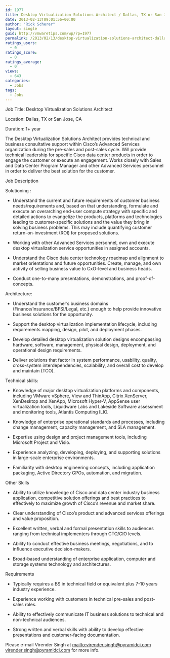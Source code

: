 ```yaml
---
id: 1977
title: Desktop Virtualization Solutions Architect / Dallas, TX or San Jose, CA
date: 2013-02-13T09:01:56+00:00
author: "Rick Scherer"
layout: single
guid: http://vmwaretips.com/wp/?p=1977
permalink: /2013/02/13/desktop-virtualization-solutions-architect-dallas-tx-or-san-jose-ca/
ratings_users:
  - 0
ratings_score:
  - 0
ratings_average:
  - 0
views:
  - 643
categories:
  - Jobs
tags:
  - Jobs
---
```

Job Title: Desktop Virtualization Solutions Architect

Location: Dallas, TX or San Jose, CA 

Duration: 1+ year

The Desktop Virtualization Solutions Architect provides technical and business consultative support within Cisco&#8217;s Advanced Services organization during the pre-sales and post-sales cycle. Will provide technical leadership for specific Cisco data center products in order to engage the customer or execute an engagement. Works closely with Sales and Data Center Program Manager and other Advanced Services personnel in order to deliver the best solution for the customer.

Job Description

Solutioning : 

* Understand the current and future requirements of customer business needs/requirements and, based on that understanding, formulate and execute an overarching end-user compute strategy with specific and detailed actions to evangelize the products, platforms and technologies leading to customer-specific solutions and the value they bring in solving business problems. This may include quantifying customer return-on-investment (ROI) for proposed solutions.

* Working with other Advanced Services personnel, own and execute desktop virtualization service opportunities in assigned accounts.

* Understand the Cisco data center technology roadmap and alignment to market orientations and future opportunities. Create, manage, and own activity of selling business value to CxO-level and business heads. 

* Conduct one-to-many presentations, demonstrations, and proof-of-concepts.

Architecture: 

* Understand the customer&#8217;s business domains (Finance/Insurance/BFSI/Legal, etc.) enough to help provide innovative business solutions for the opportunity.

* Support the desktop virtualization implementation lifecycle, including requirements mapping, design, pilot, and deployment phases.

* Develop detailed desktop virtualization solution designs encompassing hardware, software, management, physical design, deployment, and operational design requirements.

* Deliver solutions that factor in system performance, usability, quality, cross-system interdependencies, scalability, and overall cost to develop and maintain (TCO).

Technical skills: 

* Knowledge of major desktop virtualization platforms and components, including VMware vSphere, View and ThinApp, Citrix XenServer, XenDesktop and XenApp, Microsoft Hyper-V, AppSense user virtualization tools, Liquidware Labs and Lakeside Software assessment and monitoring tools, Atlantis Computing ILIO.

* Knowledge of enterprise operational standards and processes, including change management, capacity management, and SLA management.

* Expertise using design and project management tools, including Microsoft Project and Visio.

* Experience analyzing, developing, deploying, and supporting solutions in large-scale enterprise environments.

* Familiarity with desktop engineering concepts, including application packaging, Active Directory GPOs, automation, and migration.

Other Skills

* Ability to utilize knowledge of Cisco and data center industry business application, competitive solution offerings and best practices to effectively to maximize growth of Cisco&#8217;s revenue and market share.

* Clear understanding of Cisco&#8217;s product and advanced services offerings and value proposition.

* Excellent written, verbal and formal presentation skills to audiences ranging from technical implementers through CTO/CIO levels.

* Ability to conduct effective business meetings, negotiations, and to influence executive decision-makers.

* Broad-based understanding of enterprise application, computer and storage systems technology and architectures.

Requirements

* Typically requires a BS in technical field or equivalent plus 7-10 years industry experience.

* Experience working with customers in technical pre-sales and post-sales roles.

* Ability to effectively communicate IT business solutions to technical and non-technical audiences.

* Strong written and verbal skills with ability to develop effective presentations and customer-facing documentation. 

Please e-mail Virender Singh at <mailto:virender.singh@pyramidci.com> virender.singh@pyramidci.com for more info.